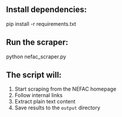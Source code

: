 ## Install dependencies:

   pip install -r requirements.txt

## Run the scraper:

python nefac_scraper.py

## The script will:
1. Start scraping from the NEFAC homepage
2. Follow internal links
3. Extract plain text content
4. Save results to the `output` directory